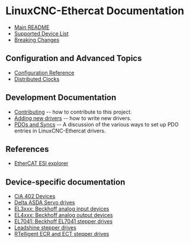 # LinuxCNC-Ethercat Documentation

- [Main README](https://github.com/linuxcnc-ethercat/linuxcnc-ethercat/blob/master/README.md)
- [Supported Device List](DEVICES.md)
- [Breaking Changes](changes.md)

## Configuration and Advanced Topics

- [Configuration Reference](configuration-reference.md)
- [Distributed Clocks](distributed-clocks.md)

## Development Documentation

- [Contributing](https://github.com/linuxcnc-ethercat/linuxcnc-ethercat/blob/master/CONTRIBUTING.md)
  -- how to contribute to this project.
- [Adding new drivers](adding-drivers.md) -- how to write new drivers.
- [PDOs and Syncs](pdos-and-syncs.md) -- A discussion of the various
  ways to set up PDO entries in LinuxCNC-Ethercat drivers.

## References

- [EtherCAT ESI explorer](http://linuxcnc-ethercat.github.io/esi-data/devices)

## Device-specific documentation

- [CiA 402 Devices](cia402.md)
- [Delta ASDA Servo drives](deasda.md)
- [EL3xxx: Beckhoff analog input devices](el3xxx.md)
- [EL4xxx: Beckhoff analog output devices](el4xxx.md)
- [EL7041: Beckhoff EL7041 stepper drives](el7041.md)
- [Leadshine stepper drives](leadshine_stepper.md)
- [RTelligent ECR and ECT stepper drives](rtec.md)
